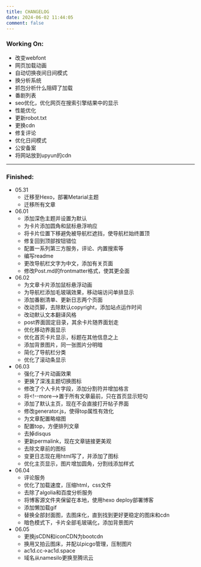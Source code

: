 ```yaml
---
title: CHANGELOG
date: 2024-06-02 11:44:05
comment: false
---
```


<body>
	<h3><i class="fa-solid fa-thumbtack icon"></i>Working On:</h3>
	<ul>
		<li>改变webfont</li>
		<li>网页加载动画</li>
		<li>自动切换夜间日间模式</li>
		<li>换分析系统</li>
		<li>抓包分析什么阻碍了加载</li>
		<li>番剧列表</li>
		<li>seo优化，优化网页在搜索引擎结果中的显示</li>
		<li>性能优化</li>
		<li>更新robot.txt</li>
		<li>更换cdn</li>
		<li>修复评论</li>
		<li>优化日间模式</li>
		<li>公安备案</li>
		<li>将网站放到upyun的cdn</li>
	</ul>
</body>

---

<body>
	<h3><i class="fa-solid fa-check icon"></i>Finished:</h3>
	<ul>
		<li>05.31 
			<ul>
				<li>迁移至Hexo，部署Metarial主题</li>
				<li>迁移所有文章</li>
			</ul>
		</li>
		<li>06.01
			<ul>
				<li>添加深色主题并设置为默认</li>
				<li>为卡片添加圆角和鼠标悬浮响应</li>
				<li>将卡片位置下移避免被导航栏遮挡，使导航栏始终置顶</li>
				<li>修复回到顶部按钮错位</li>
				<li>配置一系列第三方服务，评论、内置搜索等</li>
				<li>编写readme</li>
				<li>更改导航栏文字为中文，添加有关页面</li>
				<li>修改Post.md的frontmatter格式，使其更全面</li>
			</ul>
		</li>
		<li>06.02
			<ul>
				<li>为文章卡片添加鼠标悬浮动画</li>
				<li>为导航栏添加毛玻璃效果，移动端访问单排显示</li>
				<li>添加番剧清单、更新日志两个页面</li>
				<li>改动页脚，去除默认copyright，添加站点运作时间</li>
				<li>改动默认文本翻译风格</li>
				<li>post界面固定目录，其余卡片随界面划走</li>
				<li>优化移动界面显示</li>
				<li>优化首页卡片显示，标题在其他信息之上</li>
				<li>添加背景图片，同一张图片分明暗</li>
				<li>简化了导航栏分类</li>
				<li>优化了滚动条显示</li>
			</ul>
		</li>
		<li>06.03
			<ul>
				<li>强化了卡片动画效果</li>
				<li>更换了深浅主题切换图标</li>
				<li>修改了个人卡片字段，添加分割符并增加格言</li>
				<li>将&lt;!--more--&gt;置于所有文章最前，只在首页显示短句</li>
				<li>添加了默认主页，现在不会直接打开帖子界面</li>
				<li>修改generator.js，使得top属性有效化</li>
				<li>为文章配置略缩图</li>
				<li>配置top，方便排列文章</li>
				<li>去掉disqus</li>
				<li>更新permalink，现在文章链接更美观</li>
				<li>去除文章前的图标</li>
				<li>变更日志现在用html写了，并添加了图标</li>
				<li>优化主页显示，图片增加圆角，分割线添加样式</li>
			</ul>
		</li>
		<li>06.04
			<ul>
				<li>评论服务</li>
				<li>优化了加载速度，压缩html，css文件</li>
				<li>去除了algolia和百度分析服务</li>
				<li>将博客源文件夹保留在本地，使用hexo deploy部署博客</li>
				<li>添加懒加载gif</li>
				<li>替换全部封面图，去图床化，直到找到更好更稳定的图床和cdn</li>
				<li>暗色模式下，卡片全部毛玻璃化，添加背景图片</li>
			</ul>
		</li>
		<li>06.05
			<ul>
				<li>更换jsCDN和iconCDN为bootcdn</li>
				<li>换用又拍云图床，并配以picgo管理，压制图片</li>
				<li>ac1d.cc->ac1d.space</li>
				<li>域名从namesilo更换至腾讯云</li>
			</ul>
		</li>
	</ul>
</body>
